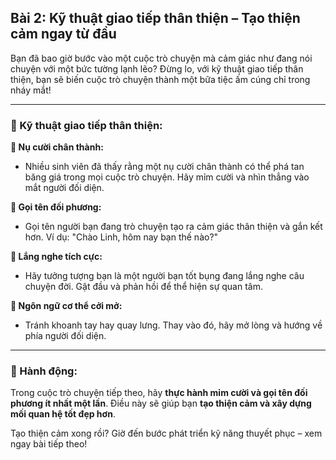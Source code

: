 ## Bài 2: Kỹ thuật giao tiếp thân thiện – Tạo thiện cảm ngay từ đầu

Bạn đã bao giờ bước vào một cuộc trò chuyện mà cảm giác như đang nói chuyện với một bức tường lạnh lẽo? Đừng lo, với kỹ thuật giao tiếp thân thiện, bạn sẽ biến cuộc trò chuyện thành một bữa tiệc ấm cúng chỉ trong nháy mắt!

---

### 📌 Kỹ thuật giao tiếp thân thiện:

**🔹 Nụ cười chân thành:**
- Nhiều sinh viên đã thấy rằng một nụ cười chân thành có thể phá tan băng giá trong mọi cuộc trò chuyện. Hãy mỉm cười và nhìn thẳng vào mắt người đối diện.

**🔹 Gọi tên đối phương:**
- Gọi tên người bạn đang trò chuyện tạo ra cảm giác thân thiện và gắn kết hơn. Ví dụ: "Chào Linh, hôm nay bạn thế nào?"

**🔹 Lắng nghe tích cực:**
- Hãy tưởng tượng bạn là một người bạn tốt bụng đang lắng nghe câu chuyện đời. Gật đầu và phản hồi để thể hiện sự quan tâm.

**🔹 Ngôn ngữ cơ thể cởi mở:**
- Tránh khoanh tay hay quay lưng. Thay vào đó, hãy mở lòng và hướng về phía người đối diện.

---

### 🚀 Hành động:

Trong cuộc trò chuyện tiếp theo, hãy **thực hành mỉm cười và gọi tên đối phương ít nhất một lần**. Điều này sẽ giúp bạn **tạo thiện cảm và xây dựng mối quan hệ tốt đẹp hơn**.

Tạo thiện cảm xong rồi? Giờ đến bước phát triển kỹ năng thuyết phục – xem ngay bài tiếp theo!